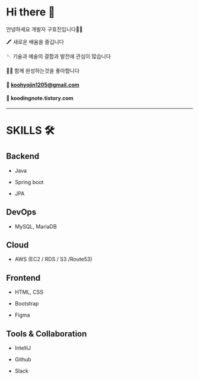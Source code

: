 # Hi there 👋

안녕하세요 개발자 구효진입니다👩🏻

🖍️ 새로운 배움을 즐깁니다

🪡 기술과 예술의 결합과 발전에 관심이 많습니다

👫🏻 함께 완성하는것을 좋아합니다



#### 📧 koohyojin1205@gmail.com
#### 🔗 koodingnote.tistory.com

*****

# SKILLS 🛠️
## Backend
- Java

- Spring boot

- JPA


## DevOps

- MySQL, MariaDB


## Cloud

- AWS (EC2 / RDS / S3 /Route53)

## Frontend

- HTML, CSS

- Bootstrap

- Figma



## Tools & Collaboration

- IntelliJ

- Github

- Slack




